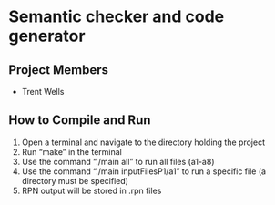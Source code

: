 # Semantic checker and code generator

## Project Members
- Trent Wells

## How to Compile and Run
1. Open a terminal and navigate to the directory holding the project
2. Run “make” in the terminal
3. Use the command “./main all” to run all files (a1-a8)
4. Use the command “./main inputFilesP1/a1” to run a specific file (a directory must be specified)
5. RPN output will be stored in .rpn files